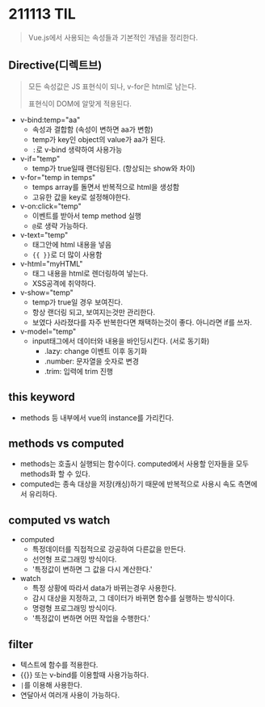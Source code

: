 # 211113 TIL

> Vue.js에서 사용되는 속성들과 기본적인 개념을 정리한다.



## Directive(디렉트브)

> 모든 속성값은 JS 표현식이 되나, v-for은 html로 남는다.
>
> 표현식이 DOM에 알맞게 적용된다.

- v-bind:temp="aa"
  - 속성과 결합함 (속성이 변하면 aa가 변함)
  - temp가 key인 object의 value가 aa가 된다.
  - `:`로 v-bind 생략하여 사용가능
- v-if="temp"
  - temp가 true일때 랜더링된다. (항상되는 show와 차이)
- v-for="temp in temps"
  - temps array를 돌면서 반복적으로 html을 생성함
  - 고유한 값을 key로 설정해야한다.
- v-on:click="temp"
  - 이벤트를 받아서 temp method 실행
  - `@`로 생략 가능하다.
- v-text="temp"
  - 태그안에 html 내용을 넣음
  - `{{ }}`로 더 많이 사용함
- v-html="myHTML"
  - 태그 내용을 html로 렌더링하여 넣는다.
  - XSS공격에 취약하다.
- v-show="temp"
  - temp가 true일 경우 보여진다.
  - 항상 랜더링 되고, 보여지는것만 관리한다.
  - 보였다 사라졌다를 자주 반복한다면 채택하는것이 좋다. 아니라면 if를 쓰자.
- v-model="temp"
  - input태그에서 데이터와 내용을 바인딩시킨다. (서로 동기화)	
    - .lazy: change 이벤트 이후 동기화
    - .number: 문자열을 숫자로 변경
    - .trim: 입력에 trim 진행



## this keyword

- methods 등 내부에서 vue의 instance를 가리킨다.



## methods vs computed

- methods는 호출시 실행되는 함수이다. computed에서 사용할 인자들을 모두 methods화 할 수 있다. 
- computed는 종속 대상을 저장(캐싱)하기 때문에 반복적으로 사용시 속도 측면에서 유리하다.



## computed vs watch

- computed
  - 특정데이터를 직접적으로 강공하여 다른값을 만든다.
  - 선언형 프로그래밍 방식이다.
  - '특정값이 변하면 그 값을 다시 계산한다.'
- watch
  - 특정 상황에 따라서 data가 바뀌는경우 사용한다.
  - 감시 대상을 지정하고, 그 데이터가 바뀌면 함수를 실행하는 방식이다.
  - 명령형 프로그래밍 방식이다.
  - '특정값이 변하면 어떤 작업을 수행한다.'



## filter

- 텍스트에 함수를 적용한다.
- {{}} 또는 v-bind를 이용할때 사용가능하다.
- `|`를 이용해 사용한다.
- 연달아서 여러개 사용이 가능하다.



